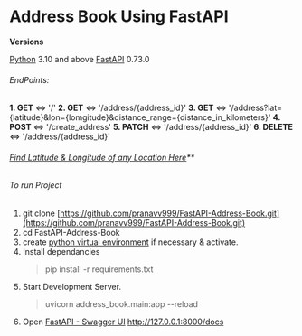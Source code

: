 # Address Book Using FastAPI

**Versions**

[Python](https://www.python.org/) 3.10 and above
[FastAPI](https://fastapi.tiangolo.com/) 0.73.0

###### EndPoints:

**1. GET** <=> '/'
**2. GET** <=> '/address/{address_id}'
**3. GET** <=> '/address?lat={latitude}&lon={lomgitude}&distance_range={distance_in_kilometers}'
**4. POST** <=> '/create_address'
**5. PATCH** <=> '/address/{address_id}'
**6. DELETE** <=> '/address/{address_id}'

###### [Find Latitude & Longitude of any Location Here](https://www.distancesto.com/coordinates.php)\*\*

###### To run Project

1. git clone [https://github.com/pranavv999/FastAPI-Address-Book.git](https://github.com/pranavv999/FastAPI-Address-Book.git)
2. cd FastAPI-Address-Book
3. create [python virtual environment](https://docs.python.org/3/tutorial/venv.html) if necessary & activate.
4. Install dependancies
   > pip install -r requirements.txt
5. Start Development Server.
   > uvicorn address_book.main:app --reload
6. Open [FastAPI - Swagger UI](http://127.0.0.1:8000/docs) http://127.0.0.1:8000/docs
